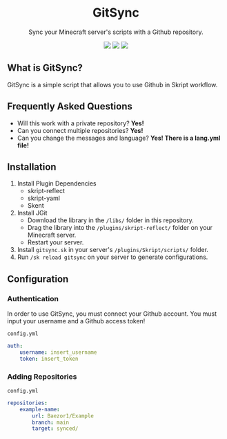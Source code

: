 <div align="center">
    <h1>GitSync</h1>
    <p>Sync your Minecraft server's scripts with a Github repository.</p>
    <a href="https://github.com/Baezor1/gitsync/issues"><img src="https://img.shields.io/github/issues/Baezor1/gitsync"></a>
    <a href="https://github.com/Baezor1/gitsync/"><img src="https://img.shields.io/github/forks/Baezor1/gitsync"></a>
    <a href="https://github.com/Baezor1/gitsync/"><img src="https://img.shields.io/github/stars/Baezor1/gitsync"></a>
</div>

## What is GitSync?
GitSync is a simple script that allows you to use Github in Skript workflow.

## Frequently Asked Questions
- Will this work with a private repository? **Yes!**
- Can you connect multiple repositories? **Yes!**
- Can you change the messages and language? **Yes! There is a lang.yml file!**

## Installation
1. Install Plugin Dependencies
    - skript-reflect
    - skript-yaml
    - Skent
2. Install JGit
    - Download the library in the `/libs/` folder in this repository.
    - Drag the library into the `/plugins/skript-reflect/` folder on your Minecraft server.
    - Restart your server.
3. Install `gitsync.sk` in your server's `/plugins/Skript/scripts/` folder.
4. Run `/sk reload gitsync` on your server to generate configurations.

## Configuration

### Authentication
In order to use GitSync, you must connect your Github account. You must input your username and a Github access token!

`config.yml`
```yml
auth:
    username: insert_username
    token: insert_token
```

### Adding Repositories

`config.yml`
```yml
repositories:
    example-name:
        url: Baezor1/Example
        branch: main
        target: synced/
```